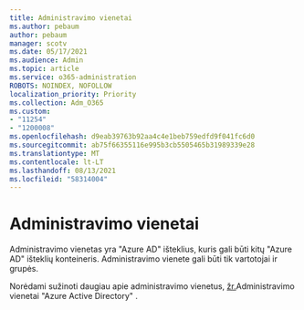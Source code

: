 ```yaml
---
title: Administravimo vienetai
ms.author: pebaum
author: pebaum
manager: scotv
ms.date: 05/17/2021
ms.audience: Admin
ms.topic: article
ms.service: o365-administration
ROBOTS: NOINDEX, NOFOLLOW
localization_priority: Priority
ms.collection: Adm_O365
ms.custom:
- "11254"
- "1200008"
ms.openlocfilehash: d9eab39763b92aa4c4e1beb759edfd9f041fc6d0
ms.sourcegitcommit: ab75f66355116e995b3cb5505465b31989339e28
ms.translationtype: MT
ms.contentlocale: lt-LT
ms.lasthandoff: 08/13/2021
ms.locfileid: "58314004"
---
```

# <a name="administrative-units"></a>Administravimo vienetai

Administravimo vienetas yra "Azure AD" išteklius, kuris gali būti kitų "Azure AD" išteklių konteineris. Administravimo vienete gali būti tik vartotojai ir grupės.

Norėdami sužinoti daugiau apie administravimo vienetus, [žr.](https://docs.microsoft.com/azure/active-directory/roles/administrative-units)Administravimo vienetai "Azure Active Directory" .